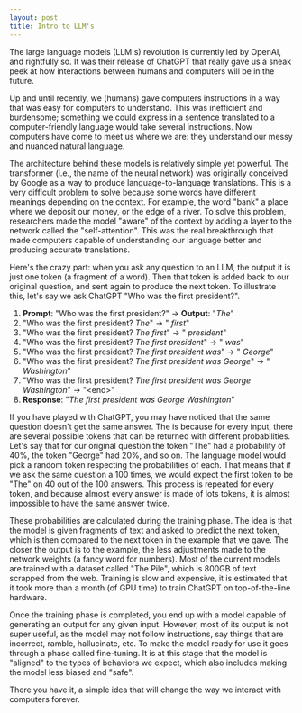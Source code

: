 ```yaml
---
layout: post
title: Intro to LLM's
---
```


The large language models (LLM's) revolution is currently led by OpenAI, and 
rightfully so. It was their release of ChatGPT that really gave us a sneak peek
at how interactions between humans and computers will be in the future.

Up and until recently, we (humans) gave computers instructions in a way that
was easy for computers to understand. This was inefficient and burdensome;
something we could express in a sentence translated to a computer-friendly
language would take several instructions. Now computers have come to meet us 
where we are: they understand our messy and nuanced natural language.

The architecture behind these models is relatively simple yet powerful. The
transformer (i.e., the name of the neural network) was originally conceived by 
Google as a way to produce language-to-language translations. This is a very
difficult problem to solve because some words have different meanings depending 
on the context. For example, the word "bank" a place where we deposit our money,
or the edge of a river. To solve this problem, researchers made the model
"aware" of the context by adding a layer to the network called the
"self-attention". This was the real breakthrough that made computers capable of
understanding our language better and producing accurate translations.

Here's the crazy part: when you ask any question to an LLM, the output it is
just one token (a fragment of a word). Then that token is added back to our
original question, and sent again to produce the next token. To illustrate 
this, let's say we ask ChatGPT "Who was the first president?".

1. **Prompt**: "Who was the first president?" → **Output**: "*The*"
2. "Who was the first president? *The*" → " *first*"
3. "Who was the first president? *The first*" → " *president*"
4. "Who was the first president? *The first president*" → " *was*"
5. "Who was the first president? *The first president was*" → " *George*"
6. "Who was the first president? *The first president was George*" → " *Washington*"
7. "Who was the first president? *The first president was George Washington*" → "\<end\>"
8. **Response**: "*The first president was George Washington*"

If you have played with ChatGPT, you may have noticed that the same question
doesn't get the same answer. The is because for every input, there are several
possible tokens that can be returned with different probabilities. Let's say 
that for our original question the token "The" had a probability of 40%, the 
token "George" had 20%, and so on. The language model would pick a random token
respecting the probabilities of each. That means that if we ask the same 
question a 100 times, we would expect the first token to be "The" on 40 out of 
the 100 answers. This process is repeated for every token, and because almost
every answer is made of lots tokens, it is almost impossible to have the same 
answer twice.

These probabilities are calculated during the training phase. The idea
is that the model is given fragments of text and asked to predict the next 
token, which is then compared to the next token in the example that we gave. The
closer the output is to the example, the less adjustments made to the network
weights (a fancy word for numbers). Most of the current models are trained with
a dataset called "The Pile", which is 800GB of text scrapped from the web.
Training is slow and expensive, it is estimated that it took more than a month
(of GPU time) to train ChatGPT on top-of-the-line hardware.

Once the training phase is completed, you end up with a model capable of 
generating an output for any given input. However, most of its output is not
super useful, as the model may not follow instructions, say things that are 
incorrect, ramble, hallucinate, etc. To make the model ready for use it goes 
through a phase called fine-tuning. It is at this stage that the model is 
"aligned" to the types of behaviors we expect, which also includes making the
model less biased and "safe".

There you have it, a simple idea that will change the way we interact with
computers forever.